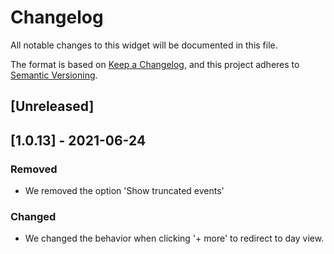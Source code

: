 # Changelog

All notable changes to this widget will be documented in this file.

The format is based on [Keep a Changelog](https://keepachangelog.com/en/1.0.0/), and this project adheres to [Semantic Versioning](https://semver.org/spec/v2.0.0.html).

## [Unreleased]

## [1.0.13] - 2021-06-24

### Removed

-   We removed the option 'Show truncated events'

### Changed

-   We changed the behavior when clicking '+ more' to redirect to day view.
